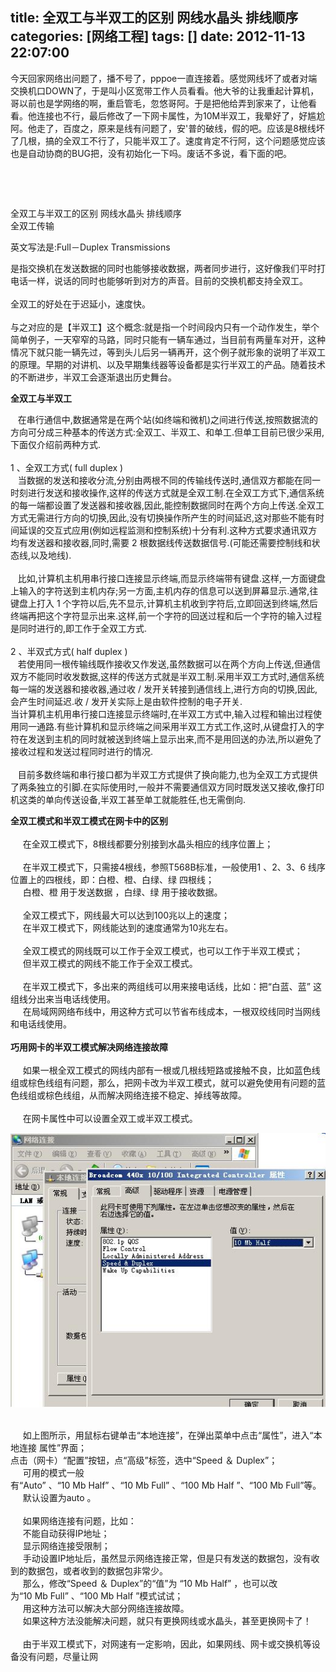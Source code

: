 title: 全双工与半双工的区别 网线水晶头 排线顺序
categories: [网络工程]
tags: []
date: 2012-11-13 22:07:00
---
<p>今天回家网络出问题了，播不号了，pppoe一直连接着。感觉网线坏了或者对端交换机口DOWN了，于是叫小区宽带工作人员看看。他大爷的让我重起计算机，哥以前也是学网络的啊，重启管毛，忽悠哥阿。于是把他给弄到家来了，让他看看。他连接也不行，最后修改了一下网卡属性，为10M半双工，我晕好了，好尴尬阿。他走了，百度之，原来是线有问题了，安&#39;普的破线，假的吧。应该是8根线坏了几根，搞的全双工不行了，只能半双工了。速度肯定不行阿，这个问题感觉应该也是自动协商的BUG把，没有初始化一下吗。废话不多说，看下面的吧。<br /></p><p><br /></p><p><br /></p><div><div>全双工与半双工的区别&nbsp;网线水晶头&nbsp;排线顺序</div><div>全双工传输<p style="">英文写法是:Full－Duplex&nbsp;Transmissions</p><p style="">是指交换机在发送数据的同时也能够接收数据，两者同步进行，这好像我们平时打电话一样，说话的同时也能够听到对方的声音。目前的交换机都支持全双工。<br /><br />全双工的好处在于迟延小，速度快。<br /><br />与之对应的是【半双工】这个概念:就是指一个时间段内只有一个动作发生，举个简单例子，一天窄窄的马路，同时只能有一辆车通过，当目前有两量车对开，这种情况下就只能一辆先过，等到头儿后另一辆再开，这个例子就形象的说明了半双工的原理。早期的对讲机、以及早期集线器等设备都是实行半双工的产品。随着技术的不断进步，半双工会逐渐退出历史舞台。</p><strong>全双工与半双工</strong><p style="">&nbsp;&nbsp;&nbsp;在串行通信中,数据通常是在两个站(如终端和微机)之间进行传送,按照数据流的方向可分成三种基本的传送方式:全双工、半双工、和单工.但单工目前已很少采用,下面仅介绍前两种方式.&nbsp;<br /><br />1&nbsp;、全双工方式(&nbsp;full&nbsp;duplex&nbsp;)<br />&nbsp;&nbsp;&nbsp;当数据的发送和接收分流,分别由两根不同的传输线传送时,通信双方都能在同一时刻进行发送和接收操作,这样的传送方式就是全双工制.在全双工方式下,通信系统的每一端都设置了发送器和接收器,因此,能控制数据同时在两个方向上传送.全双工方式无需进行方向的切换,因此,没有切换操作所产生的时间延迟,这对那些不能有时间延误的交互式应用(例如远程监测和控制系统)十分有利.这种方式要求通讯双方均有发送器和接收器,同时,需要&nbsp;2&nbsp;根数据线传送数据信号.(可能还需要控制线和状态线,以及地线).&nbsp;<br /><br />&nbsp;&nbsp;&nbsp;比如,计算机主机用串行接口连接显示终端,而显示终端带有键盘.这样,一方面键盘上输入的字符送到主机内存;另一方面,主机内存的信息可以送到屏幕显示.通常,往键盘上打入&nbsp;1&nbsp;个字符以后,先不显示,计算机主机收到字符后,立即回送到终端,然后终端再把这个字符显示出来.这样,前一个字符的回送过程和后一个字符的输入过程是同时进行的,即工作于全双工方式.&nbsp;<br /><br />2&nbsp;、半双式方式(&nbsp;half&nbsp;duplex&nbsp;)&nbsp;<br />&nbsp;&nbsp;&nbsp;若使用同一根传输线既作接收又作发送,虽然数据可以在两个方向上传送,但通信双方不能同时收发数据,这样的传送方式就是半双工制.采用半双工方式时,通信系统每一端的发送器和接收器,通过收&nbsp;/&nbsp;发开关转接到通信线上,进行方向的切换,因此,会产生时间延迟.收&nbsp;/&nbsp;发开关实际上是由软件控制的电子开关.&nbsp;<br />当计算机主机用串行接口连接显示终端时,在半双工方式中,输入过程和输出过程使用同一通路.有些计算机和显示终端之间采用半双工方式工作,这时,从键盘打入的字符在发送到主机的同时就被送到终端上显示出来,而不是用回送的办法,所以避免了接收过程和发送过程同时进行的情况.&nbsp;<br /><br />&nbsp;&nbsp;&nbsp;目前多数终端和串行接口都为半双工方式提供了换向能力,也为全双工方式提供了两条独立的引脚.在实际使用时,一般并不需要通信双方同时既发送又接收,像打印机这类的单向传送设备,半双工甚至单工就能胜任,也无需倒向.</p><p style=""><strong>全双工模式和半双工模式在网卡中的区别&nbsp;<br /><br /></strong>&nbsp;&nbsp;&nbsp;&nbsp;&nbsp;在全双工模式下，8根线都要分别接到水晶头相应的线序位置上；<br /><br />&nbsp;&nbsp;&nbsp;&nbsp;&nbsp;在半双工模式下，只需接4根线，参照T568B标准，一般使用1&nbsp;、2、3、6&nbsp;线序位置上的四根线，即：白橙、橙、白绿、绿&nbsp;四根线；<br />&nbsp;&nbsp;&nbsp;&nbsp;&nbsp;白橙、橙&nbsp;用于发送数据&nbsp;，白绿、绿&nbsp;用于接收数据。&nbsp;&nbsp;&nbsp;&nbsp;<br /><br />&nbsp;&nbsp;&nbsp;&nbsp;&nbsp;全双工模式下，网线最大可以达到100兆以上的速度；<br />&nbsp;&nbsp;&nbsp;&nbsp;&nbsp;在半双工模式下，网线能达到的速度通常为10兆左右。<br /><br />&nbsp;&nbsp;&nbsp;&nbsp;&nbsp;全双工模式的网线既可以工作于全双工模式，也可以工作于半双工模式；<br />&nbsp;&nbsp;&nbsp;&nbsp;&nbsp;但半双工模式的网线不能工作于全双工模式。<br /><br />&nbsp;&nbsp;&nbsp;&nbsp;&nbsp;在半双工模式下，多出来的两组线可以用来接电话线，比如：把“白蓝、蓝”&nbsp;这组线分出来当电话线使用。<br />&nbsp;&nbsp;&nbsp;&nbsp;&nbsp;在局域网网络布线中，用这种方式可以节省布线成本，一根双绞线同时当网线和电话线使用。<br /><br /><strong>巧用网卡的半双工模式解决网络连接故障</strong><br /><br />&nbsp;&nbsp;&nbsp;&nbsp;&nbsp;如果一根全双工模式的网线内部有一根或几根线短路或接触不良，比如蓝色线组或棕色线组有问题，那么，把网卡改为半双工模式，就可以避免使用有问题的蓝色线组或棕色线组，从而解决网络连接不稳定、掉线等故障。<br /><br />&nbsp;&nbsp;&nbsp;&nbsp;&nbsp;在网卡属性中可以设置全双工或半双工模式。</p><img src="/images/pic/811921753912b31bc2f5e6888618367adbb4e109.jpg" /><p style=""><br />&nbsp;&nbsp;&nbsp;&nbsp;&nbsp;如上图所示，用鼠标右键单击“本地连接”，在弹出菜单中点击“属性”，进入“本地连接&nbsp;属性”界面；<br />点击（网卡）“配置”按钮，点“高级”标签，选中“Speed&nbsp;＆&nbsp;Duplex”；<br />&nbsp;&nbsp;&nbsp;&nbsp;&nbsp;可用的模式一般有“Auto”&nbsp;、“10&nbsp;Mb&nbsp;Half”&nbsp;、“10&nbsp;Mb&nbsp;Full”&nbsp;、“100&nbsp;Mb&nbsp;Half&nbsp;”、“100&nbsp;Mb&nbsp;Full”等。<br />&nbsp;&nbsp;&nbsp;&nbsp;&nbsp;默认设置为auto&nbsp;。<br /><br />&nbsp;&nbsp;&nbsp;&nbsp;&nbsp;如果网络连接有问题，比如：<br />&nbsp;&nbsp;&nbsp;&nbsp;&nbsp;不能自动获得IP地址；<br />&nbsp;&nbsp;&nbsp;&nbsp;&nbsp;显示网络连接受限制；<br />&nbsp;&nbsp;&nbsp;&nbsp;&nbsp;手动设置IP地址后，虽然显示网络连接正常，但是只有发送的数据包，没有收到的数据包，或者收到的数据包非常少。<br />&nbsp;&nbsp;&nbsp;&nbsp;&nbsp;那么，修改“Speed&nbsp;＆&nbsp;Duplex”的“值”为&nbsp;“10&nbsp;Mb&nbsp;Half”&nbsp;，也可以改为“10&nbsp;Mb&nbsp;Full”&nbsp;、“100&nbsp;Mb&nbsp;Half&nbsp;”模式试试；<br />&nbsp;&nbsp;&nbsp;&nbsp;&nbsp;用这种方法可以解决大部分网络连接故障。<br />&nbsp;&nbsp;&nbsp;&nbsp;&nbsp;如果这种方法没能解决问题，就只有更换网线或水晶头，甚至更换网卡了！<br /><br />&nbsp;&nbsp;&nbsp;&nbsp;&nbsp;由于半双工模式下，对网速有一定影响，因此，如果网线、网卡或交换机等设备没有问题，尽量让网
